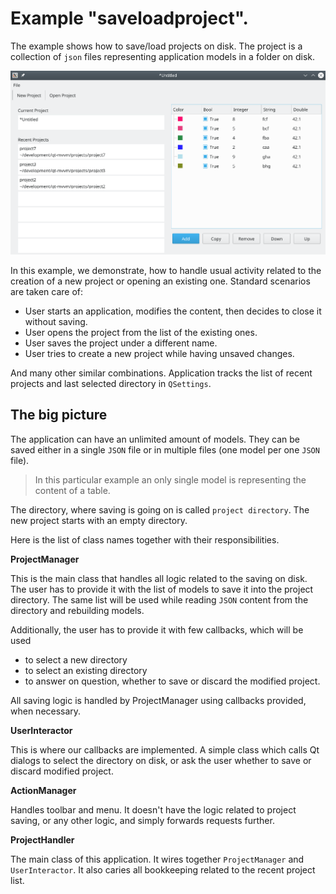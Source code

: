 # Example "saveloadproject".

The example shows how to save/load projects on disk.
The project is a collection of `json` files representing application models in a folder on disk.

![celleditors](../../doc/saveloadproject.png)

In this example, we demonstrate, how to handle usual activity related to the
creation of a new project or opening an existing one.
Standard scenarios are taken care of:

+ User starts an application, modifies the content, then decides to close it without saving.
+ User opens the project from the list of the existing ones.
+ User saves the project under a different name.
+ User tries to create a new project while having unsaved changes.

And many other similar combinations.
Application tracks the list of recent projects and last selected directory in `QSettings`.

## The big picture

The application can have an unlimited amount of models.
They can be saved either in a single `JSON` file or in multiple files (one model per one `JSON` file).

> In this particular example an only single model is representing the content of a table.

The directory, where saving is going on is called `project directory`. The new project starts with an empty directory.

Here is the list of class names together with their
responsibilities.

**ProjectManager**

This is the main class that handles all logic related to the saving on disk. The user has to provide it with the list of models to save it into the project
directory. The same list will be used while reading
`JSON` content from the directory and rebuilding models.

Additionally, the user has to provide it with few callbacks, which will be used 

+ to select a new directory
+ to select an existing directory
+ to answer on question, whether to save or discard the modified project.

All saving logic is handled by ProjectManager using callbacks provided, when necessary.

**UserInteractor**

This is where our callbacks are implemented.
A simple class which calls Qt dialogs to select the directory on disk, or ask the user whether to save or discard modified project.

**ActionManager**

Handles toolbar and menu. It doesn't have the logic related to project saving, or any other logic, and simply forwards requests further.

**ProjectHandler**

The main class of this application. It wires together
`ProjectManager` and `UserInteractor`. It also caries all bookkeeping related to the recent project list.


